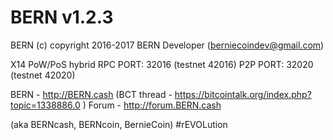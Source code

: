 BERN v1.2.3
===========

BERN (c) copyright 2016-2017 BERN Developer (berniecoindev@gmail.com)

X14 PoW/PoS hybrid
RPC PORT: 32016  (testnet 42016)
P2P PORT: 32020  (testnet 42020)

BERN - http://BERN.cash (BCT thread - https://bitcointalk.org/index.php?topic=1338886.0 )
Forum - http://forum.BERN.cash

(aka BERNcash, BERNcoin, BernieCoin)
#rEVOLution
